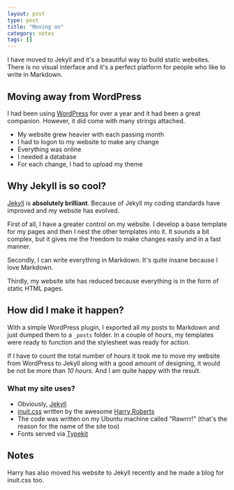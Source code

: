 ```yaml
---
layout: post
type: post
title: "Moving on"
category: notes
tags: []
---
```

<p class="lead">I have moved to Jekyll and it's a beautiful way to build static websites. There is no visual interface and it's a perfect platform for people who like to write in Markdown.</p>

## Moving away from WordPress

I had been using [WordPress](http://wordpress.org) for over a year and it had been a great companion. However, it did come with many strings attached.

 * My website grew heavier with each passing month
 * I had to logon to my website to make any change
 * Everything was online
 * I needed a database
 * For each change, I had to upload my theme

## Why Jekyll is so cool?

[Jekyll](http://jekyllrb.com) is **absolutely brilliant**. Because of Jekyll my coding standards have improved and my website has evolved.

First of all, I have a greater control on my website. I develop a base template for my pages and then I nest the other templates into it. It sounds a bit complex, but it gives me the freedom to make changes easily and in a fast manner.

Secondly, I can write everything in Markdown. It's quite insane because I love Markdown.

Thirdly, my website site has reduced because everything is in the form of static HTML pages.

## How did I make it happen?

With a simple WordPress plugin, I exported all my posts to Markdown and just dumped them to a `_posts` folder. In a couple of hours, my templates were ready to function and the stylesheet was ready for action.

If I have to count the total number of hours it took me to move my website from WordPress to Jekyll along with a good amount of designing, it would be not be more than <em class="highlight">10 hours</em>. And I am quite happy with the result.

### What my site uses?

 * Obviously, [Jekyll](http://jekyllrb.com)
 * [inuit.css](https://github.com/csswizardry/inuit.css) written by the awesome [Harry Roberts](http://csswizardry)
 * The code was written on my Ubuntu machine called "Rawrrr!" (that's the reason for the name of the site too)
 * Fonts served via [Typekit](http://typekit.com)

## <span class="note delta gamma">Notes</span>

Harry has also moved his website to Jekyll recently and he made a blog for inuit.css too.